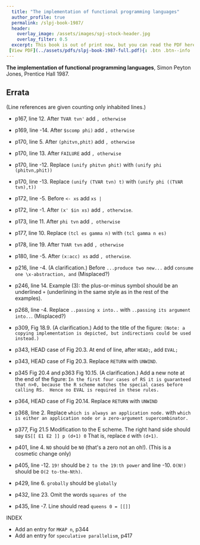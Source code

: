 ```yaml
---
  title: "The implementation of functional programming languages"
  author_profile: true
  permalink: /slpj-book-1987/
  header:
    overlay_image: /assets/images/spj-stock-header.jpg
    overlay_filter: 0.5
  excerpt: This book is out of print now, but you can read the PDF here
 [View PDF](../assets/pdfs/slpj-book-1987-full.pdf){: .btn .btn--info ..btn--large}
---
```


**The implementation of functional programming languages**, Simon Peyton Jones, Prentice Hall 1987.

## Errata

(Line references are given counting only inhabited lines.)

* p167, line 12.  After ``TVAR tvn'`` add ``, otherwise``

* p169, line -14.  After ``$scomp phi)`` add ``, otherwise``

* p170, line 5.  After ``(phitvn,phit)`` add ``, otherwise``

* p170, line 13.  After ``FAILURE`` add ``, otherwise``

* p170, line -12. Replace ``(unify phitvn phit)`` with ``(unify phi (phitvn,phit))``

* p170, line -13. Replace ``(unify (TVAR tvn) t)`` with ``(unify phi ((TVAR tvn),t))``

* p172, line -5.  Before ``<- xs`` add ``xs |``

* p172, line -1.  After ``(x' $in xs)`` add ``, otherwise``.

* p173, line 11.  After ``phi tvn`` add ``, otherwise``

* p177, line  10. Replace ``(tcl es gamma n)`` with ``(tcl gamma n es)``

* p178, line 19.  After ``TVAR tvn`` add ``, otherwise``

* p180, line -5.  After ``(x:acc) xs`` add ``, otherwise``.

* p216, line -4.  (A clarification.) Before ``...produce two new...`` add ``consume one \x-abstraction, and`` (Misplaced?)

* p246, line 14.  Example (3): the plus-or-minus symbol should be an underlined ``+`` (underlining in the same style as in the rest of the examples).

* p268, line -4.  Replace ``..passing x into..`` with ``..passing its argument into..``. (Misplaced?)

* p309, Fig 18.9.  (A clarification.)  Add to the title of the figure: ``(Note: a copying implementation is depicted, but indirections could be used instead.)``

* p343, HEAD case of Fig 20.3.  At end of line, after ``HEAD;``, add ``EVAL;``
* p343, HEAD case of Fig 20.3.  Replace ``RETURN`` with ``UNWIND``.

* p345 Fig 20.4 and p363 Fig 10.15.  (A clarification.)  Add a new note	at the end of the figure: ``In the first four cases of RS it is guaranteed that n>0, because the R scheme matches the special cases before calling RS.  Hence no EVAL is required in these rules.``

* p364, HEAD case of Fig 20.14.  Replace ``RETURN`` with ``UNWIND``

* p368, line 2.  Replace ``which is always an application node.`` with ``which is either an application node or a zero-argument supercombinator.``

* p377, Fig 21.5 Modification to the E scheme.  The right hand side should say ``ES[[ E1 E2 ]] p (d+1) 0``  That is, replace ``d`` with ``(d+1)``.

* p401, line 4.  ``NO`` should be ``N0``  (that's a zero not an oh!). (This is a cosmetic change only)

* p405, line -12. ``19!`` should be ``2 to the 19:th power`` and line -10. ``O(N!)`` should be ``O(2 to-the-Nth)``.

* p429, line 6.  ``grobally`` should be ``globally``

* p432, line 23.  Omit the words ``squares of the``

* p435, line -7.  Line should read ``queens 0 = [[]]``


INDEX

* Add an entry for ``MKAP n``, p344
* Add an entry for ``speculative parallelism``, p417

